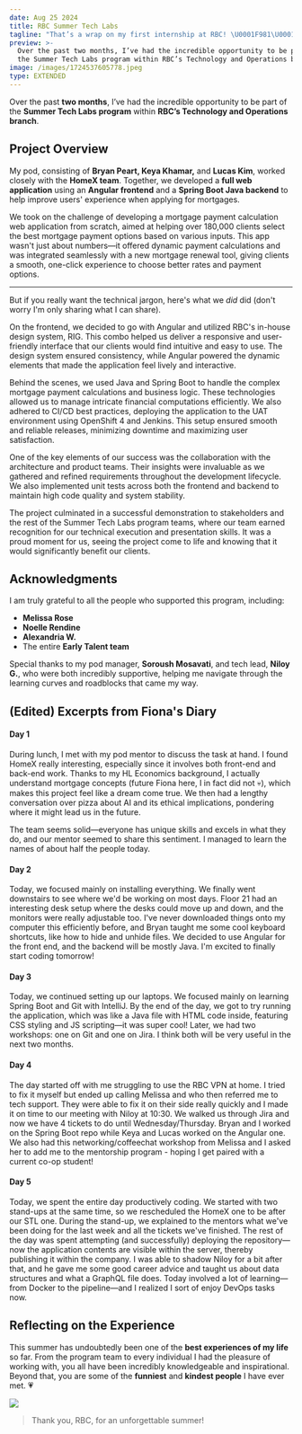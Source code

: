 ```yaml
---
date: Aug 25 2024
title: RBC Summer Tech Labs
tagline: "That’s a wrap on my first internship at RBC! \U0001F981\U0001F331"
preview: >-
  Over the past two months, I’ve had the incredible opportunity to be part of
  the Summer Tech Labs program within RBC’s Technology and Operations branch.
image: /images/1724537605778.jpeg
type: EXTENDED
---
```



Over the past **two months**, I’ve had the incredible opportunity to be part of the **Summer Tech Labs program** within **RBC’s Technology and Operations branch**. 



## Project Overview

My pod, consisting of **Bryan Peart, Keya Khamar,** and **Lucas Kim**, worked closely with the **HomeX team**. Together, we developed a **full web application** using an **Angular frontend** and a **Spring Boot Java backend** to help improve users' experience when applying for mortgages.

We took on the challenge of developing a mortgage payment calculation web application from scratch, aimed at helping over 180,000 clients select the best mortgage payment options based on various inputs. This app wasn't just about numbers—it offered dynamic payment calculations and was integrated seamlessly with a new mortgage renewal tool, giving clients a smooth, one-click experience to choose better rates and payment options.


---

But if you really want the technical jargon, here's what we *did* did (don't worry I'm only sharing what I can share).

On the frontend, we decided to go with Angular and utilized RBC's in-house design system, RIG. This combo helped us deliver a responsive and user-friendly interface that our clients would find intuitive and easy to use. The design system ensured consistency, while Angular powered the dynamic elements that made the application feel lively and interactive.

Behind the scenes, we used Java and Spring Boot to handle the complex mortgage payment calculations and business logic. These technologies allowed us to manage intricate financial computations efficiently. We also adhered to CI/CD best practices, deploying the application to the UAT environment using OpenShift 4 and Jenkins. This setup ensured smooth and reliable releases, minimizing downtime and maximizing user satisfaction.

One of the key elements of our success was the collaboration with the architecture and product teams. Their insights were invaluable as we gathered and refined requirements throughout the development lifecycle. We also implemented unit tests across both the frontend and backend to maintain high code quality and system stability.

The project culminated in a successful demonstration to stakeholders and the rest of the Summer Tech Labs program teams, where our team earned recognition for our technical execution and presentation skills. It was a proud moment for us, seeing the project come to life and knowing that it would significantly benefit our clients.

## Acknowledgments

I am truly grateful to all the people who supported this program, including:

- **Melissa Rose**
- **Noelle Rendine**
- **Alexandria W.**
- The entire **Early Talent team**

Special thanks to my pod manager, **Soroush Mosavati**, and tech lead, **Niloy G.**, who were both incredibly supportive, helping me navigate through the learning curves and roadblocks that came my way.

## (Edited) Excerpts from Fiona's Diary
#### Day 1
During lunch, I met with my pod mentor to discuss the task at hand. I found HomeX really interesting, especially since it involves both front-end and back-end work. Thanks to my HL Economics background, I actually understand mortgage concepts (future Fiona here, I in fact did not 💀), which makes this project feel like a dream come true. We then had a lengthy conversation over pizza about AI and its ethical implications, pondering where it might lead us in the future.

The team seems solid—everyone has unique skills and excels in what they do, and our mentor seemed to share this sentiment. I managed to learn the names of about half the people today.

#### Day 2
Today, we focused mainly on installing everything. We finally went downstairs to see where we'd be working on most days. Floor 21 had an interesting desk setup where the desks could move up and down, and the monitors were really adjustable too. I've never downloaded things onto my computer this efficiently before, and Bryan taught me some cool keyboard shortcuts, like how to hide and unhide files. We decided to use Angular for the front end, and the backend will be mostly Java. I'm excited to finally start coding tomorrow!

#### Day 3
Today, we continued setting up our laptops. We focused mainly on learning Spring Boot and Git with IntelliJ. By the end of the day, we got to try running the application, which was like a Java file with HTML code inside, featuring CSS styling and JS scripting—it was super cool! Later, we had two workshops: one on Git and one on Jira. I think both will be very useful in the next two months.

#### Day 4
The day started off with me struggling to use the RBC VPN at home. I tried to fix it myself but ended up calling Melissa and who then referred me to tech support. They were able to fix it on their side really quickly and I made it on time to our meeting with Niloy at 10:30. We walked us through Jira and now we have 4 tickets to do until Wednesday/Thursday. Bryan and I worked on the Spring Boot repo while Keya and Lucas worked on the Angular one. We also had this networking/coffeechat workshop from Melissa and I asked her to add me to the mentorship program - hoping I get paired with a current co-op student!

#### Day 5
Today, we spent the entire day productively coding. We started with two stand-ups at the same time, so we rescheduled the HomeX one to be after our STL one. During the stand-up, we explained to the mentors what we've been doing for the last week and all the tickets we've finished. The rest of the day was spent attempting (and successfully) deploying the repository—now the application contents are visible within the server, thereby publishing it within the company. I was able to shadow Niloy for a bit after that, and he gave me some good career advice and taught us about data structures and what a GraphQL file does. Today involved a lot of learning—from Docker to the pipeline—and I realized I sort of enjoy DevOps tasks now.

## Reflecting on the Experience

This summer has undoubtedly been one of the **best experiences of my life** so far. From the program team to every individual I had the pleasure of working with, you all have been incredibly knowledgeable and inspirational. Beyond that, you are some of the **funniest** and **kindest people** I have ever met. 💗

![](/images/1724537610378.jpeg)

> Thank you, RBC, for an unforgettable summer!
